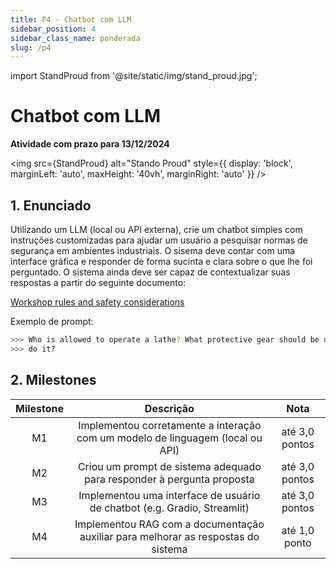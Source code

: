 ```yaml
---
title: P4 - Chatbot com LLM
sidebar_position: 4
sidebar_class_name: ponderada
slug: /p4
---
```


import StandProud from '@site/static/img/stand_proud.jpg';

# Chatbot com LLM

**Atividade com prazo para 13/12/2024**

<img 
  src={StandProud}
  alt="Stando Proud" 
  style={{ 
    display: 'block',
    marginLeft: 'auto',
    maxHeight: '40vh',
    marginRight: 'auto'
  }} 
/>
<br/>

## 1. Enunciado

Utilizando um LLM (local ou API externa), crie um chatbot simples com
instruções customizadas para ajudar um usuário a pesquisar normas de segurança
em ambientes industriais. O sisema deve contar com uma interface gráfica e
responder de forma sucinta e clara sobre o que lhe foi perguntado. O sistema
ainda deve ser capaz de contextualizar suas respostas a partir do seguinte
documento: 

[Workshop rules and safety
considerations](https://www.deakin.edu.au/students/study-support/faculties/sebe/abe/workshop/rules-safety)

Exemplo de prompt:

```bash
>>> Who is allowed to operate a lathe? What protective gear should be used to
>>> do it?
```

## 2. Milestones

| Milestone | Descrição | Nota |
|:---:|:---:|:---:|
| M1 | Implementou corretamente a interação com um modelo de linguagem (local ou API) | até 3,0 pontos |
| M2 | Criou um prompt de sistema adequado para responder à pergunta proposta | até 3,0 pontos |
| M3 | Implementou uma interface de usuário de chatbot (e.g. Gradio, Streamlit) | até 3,0 pontos |
| M4 | Implementou RAG com a documentação auxiliar para melhorar as respostas do sistema | até 1,0 ponto |
